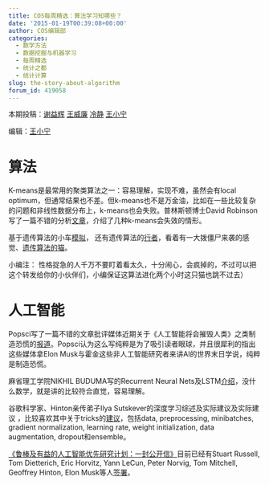 ```yaml
---
title: COS每周精选：算法学习知哪些？
date: '2015-01-19T00:39:08+00:00'
author: COS编辑部
categories:
  - 数学方法
  - 数据挖掘与机器学习
  - 每周精选
  - 统计之都
  - 统计计算
slug: the-story-about-algorithm
forum_id: 419058
---
```


本期投稿：[谢益辉](http://yihui.name/) [王威廉](http://weibo.com/u/1657470871?from=feed&loc=avatar) [冷静](http://www.weibo.com/p/1005051756465937/home?from=page_100505&mod=TAB&noscale_head=1#_0) [王小宁](http://weibo.com/wangxiaoningtongxue/profile?rightmod=1&wvr=6&mod=personinf)


编辑：[王小宁](http://weibo.com/wangxiaoningtongxue/profile?rightmod=1&wvr=6&mod=personinf)

# 算法

K-means是最常用的聚类算法之一：容易理解，实现不难，虽然会有local optimum，但通常结果也不差。但k-means也不是万金油，比如在一些比较复杂的问题和非线性数据分布上，k-means也会失败。普林斯顿博士David Robinson写了一篇不错的分析[文章](http://varianceexplained.org/r/kmeans-free-lunch/)，介绍了几种k-means会失效的情形。

基于遗传算法的小车[模拟](http://rednuht.org/genetic_cars_2/)， 还有遗传算法的[行者](http://rednuht.org/genetic_walkers/)，看着有一大拨僵尸来袭的感觉、[遗传算法的猫](http://rednuht.org/geneticat/)。

小编注： 性格捉急的人千万不要盯着看太久，十分闹心，会疯掉的，不过可以把这个转发给你的小伙伴们，小编保证这算法进化两个小时这只猫也跳不过去）


# 人工智能

Popsci写了一篇不错的文章批评媒体近期关于《人工智能将会摧毁人类》之类制造恐慌的[报道](http://www.popsci.com/open-letter-everyone-tricked-fearing-ai)。Popsci认为这么写纯粹是为了吸引读者眼球，并且很犀利的指出这些媒体拿Elon Musk与霍金这些非人工智能研究者来讲AI的世界末日学说，纯粹是制造恐慌。

麻省理工学院NIKHIL BUDUMA写的Recurrent Neural Nets及LSTM[介绍](http://nikhilbuduma.com/2015/01/11/a-deep-dive-into-recurrent-neural-networks/)，没什么数学，就是讲的比较符合直觉，容易理解。

谷歌科学家、Hinton亲传弟子Ilya Sutskever的深度学习综述及实际建议及实际建议 ，比较喜欢其中关于tricks的[建议](http://weibo.com/p/1001603799166017998138)，包括data, preprocessing, minibatches, gradient normalization, learning rate, weight initialization, data augmentation, dropout和ensemble。

[《鲁棒及有益的人工智能优先研究计划：一封公开信》](http://futureoflife.org/static/data/documents/research_priorities.pdf)目前已经有Stuart Russell, Tom Dietterich, Eric Horvitz, Yann LeCun, Peter Norvig, Tom Mitchell, Geoffrey Hinton, Elon Musk等人[签署](http://futureoflife.org/misc/open_letter)。
